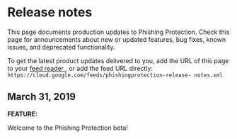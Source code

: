 #  Release notes

This page documents production updates to Phishing Protection. Check this page
for announcements about new or updated features, bug fixes, known issues, and
deprecated functionality.

To get the latest product updates delivered to you, add the URL of this page
to your [ feed reader
](https://wikipedia.org/wiki/Comparison_of_feed_aggregators) , or add the feed
URL directly: ` https://cloud.google.com/feeds/phishingprotection-release-
notes.xml `

##  March 31, 2019

**FEATURE:**

Welcome to the Phishing Protection beta!

